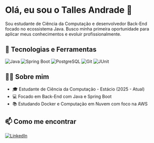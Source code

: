 # Olá, eu sou o Talles Andrade 👋

Sou estudante de Ciência da Computação e desenvolvedor Back-End focado no ecossistema Java. Busco minha primeira oportunidade para aplicar meus conhecimentos e evoluir profissionalmente.

## 🚀 Tecnologias e Ferramentas
![Java](https://img.shields.io/badge/Java-ED8B00?style=for-the-badge&logo=java&logoColor=white)
![Spring Boot](https://img.shields.io/badge/Spring_Boot-6DB33F?style=for-the-badge&logo=spring-boot&logoColor=white)
![PostgreSQL](https://img.shields.io/badge/PostgreSQL-316192?style=for-the-badge&logo=postgresql&logoColor=white)
![Git](https://img.shields.io/badge/Git-F05032?style=for-the-badge&logo=git&logoColor=white)
![JUnit](https://img.shields.io/badge/JUnit-25A162?style=for-the-badge&logo=junit5&logoColor=white)


## 👨‍💻 Sobre mim
- 🎓 Estudante de Ciência da Computação - Estácio (2025 - Atual)
- 💻 Focado em Back-End com Java e Spring Boot
- 📚 Estudando Docker e Computação em Nuvem com foco na AWS

## 📫 Como me encontrar
[![LinkedIn](https://img.shields.io/badge/LinkedIn-0A66C2?style=for-the-badge&logo=linkedin&logoColor=white)](https://www.linkedin.com/in/talles-andrade-52a059274/)
